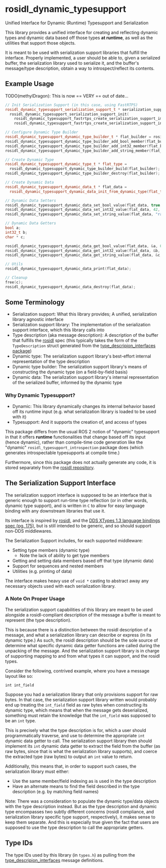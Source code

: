 # rosidl_dynamic_typesupport
Unified Interface for Dynamic (Runtime) Typesupport and Serialization

This library provides a unified interface for creating and reflecting dynamic types and dynamic data based off those types **at runtime**, as well as the utilities that support those objects.

It is meant to be used with serialization support libraries that fulfill the interface.
Properly implemented, a user should be able to, given a serialized buffer, the serialization library used to serialize it, and the buffer's message/type description, obtain a way to introspect/reflect its contents.

## Example Usage

TODO(methylDragon): This is now == VERY == out of date...

```cpp
// Init Serialization Support (in this case, using FastRTPS)
rosidl_dynamic_typesupport_serialization_support_t * serialization_support =
  rosidl_dynamic_typesupport_serialization_support_init(
    rosidl_dynamic_typesupport_fastrtps_create_serialization_support_impl(),
    rosidl_dynamic_typesupport_fastrtps_create_serialization_support_interface());

// Configure Dynamic Type Builder
rosidl_dynamic_typesupport_dynamic_type_builder_t * flat_builder = rosidl_dynamic_typesupport_dynamic_type_builder_init(serialization_support, "flat");
rosidl_dynamic_typesupport_dynamic_type_builder_add_bool_member(flat_builder, 0, "bool_field");
rosidl_dynamic_typesupport_dynamic_type_builder_add_int32_member(flat_builder, 1, "int32_field");
rosidl_dynamic_typesupport_dynamic_type_builder_add_string_member(flat_builder, 2, "string_field");

// Create Dynamic Type
rosidl_dynamic_typesupport_dynamic_type_t * flat_type =
  rosidl_dynamic_typesupport_dynamic_type_builder_build(flat_builder);
rosidl_dynamic_typesupport_dynamic_type_builder_destroy(flat_builder);

// Create Dynamic Data
rosidl_dynamic_typesupport_dynamic_data_t * flat_data =
  rosidl_dynamic_typesupport_dynamic_data_init_from_dynamic_type(flat_type);

// Dynamic Data Setters
rosidl_dynamic_typesupport_dynamic_data_set_bool_value(flat_data, true, 0);
rosidl_dynamic_typesupport_dynamic_data_set_int32_value(flat_data, 42, 1);
rosidl_dynamic_typesupport_dynamic_data_set_string_value(flat_data, "rar", 2);

// Dynamic Data Getters
bool a;
int32_t b;
char * c;

rosidl_dynamic_typesupport_dynamic_data_get_bool_value(flat_data, &a, 0);  // true
rosidl_dynamic_typesupport_dynamic_data_get_int32_value(flat_data, &b, 1);  // 42
rosidl_dynamic_typesupport_dynamic_data_get_string_value(flat_data, &c, 2);  // "rar"

// Utils
rosidl_dynamic_typesupport_dynamic_data_print(flat_data);

// Cleanup
free(c);
rosidl_dynamic_typesupport_dynamic_data_destroy(flat_data);

```

## Some Terminology

- Serialization support: What this library provides; A unified, serialization library agnostic interface
- Serialization support library: The implementation of the serialization support interface, which this library calls into
- Type description (aka message description): A description of the buffer that fulfills the [rosidl](https://design.ros2.org/articles/idl_interface_definition.html) spec (this typically takes the form of the `TypeDescription` struct generated from the [type_descripion_interfaces package](https://github.com/ros2/rcl_interfaces/tree/rolling/type_description_interfaces/msg))
- Dynamic type: The serialization support library's best-effort internal representation of the type description
- Dynamic type builder: The serialization support library's means of constructing the dynamic type (on a field-by-field basis)
- Dynamic data: The serialization support library's internal representation of the serialized buffer, informed by the dynamic type

### Why **Dynamic** Typesupport?

- Dynamic: This library dynamically changes its internal behavior based off its runtime input (e.g. what serialization library is loaded to be used with it)
- Typesupport: And it supports the creation of, and access of types

This package differs from the usual ROS 2 notion of "dynamic" typesupport in that it offers **runtime** functionalities that change based off its input (hence dynamic), rather than compile-time code generation like the "dynamic" `rosidl_typesupport_introspection` package does (which generates introspectable typesupports at compile time.)

Furthermore, since this package does not actually generate any code, it is stored separately from the [rosidl repository](https://github.com/ros2/rosidl).

## The Serialization Support Interface

The serialization support interface is supposed to be an interface that is generic enough to support run-time type reflection (or in other words, dynamic type support), and is written in `C` to allow for easy language binding with any downstream libraries that use it.

Its interface is inspired by [rosidl](https://design.ros2.org/articles/idl_interface_definition.html), and the [DDS XTypes 1.3 language bindings spec (pg. 175)](https://www.omg.org/spec/DDS-XTypes/1.3/PDF), but is still intended to be generic, and so should support non-DDS middlewares.

The Serialization Support includes, for each supported middleware:

- Setting type members (dynamic type)
  - Note the lack of ability to get type members
- Getting and setting data members based off that type (dynamic data)
- Support for sequences and nested members
- Utilities (e.g. printing of data)

The interface makes heavy use of `void *` casting to abstract away any necessary objects used with each serialization library.

### A Note On Proper Usage

The serialization support capabilities of this library are meant to be used alongside a rosidl-compliant description of the message a buffer is meant to represent (the type description).

This is because there is a distinction between the rosidl description of a message, and what a serialization library can describe or express (in its dynamic type.)
As such, the rosidl description should be the sole source of determine what specific dynamic data getter functions are called during the unpacking of the message.
And the serialization support library is in charge of supporting mapping to and from what types it can support, and the rosidl types.

Consider the following, contrived example, where you have a message layout like so:

```
int int_field
```

Suppose you had a serialization library that only provisions support for raw bytes.
In that case, the serialization support library written would probably end up treating the `int_field` field as raw bytes when constructing its dynamic type, which means that when the message gets deserialized, something must retain the knowledge that the `int_field` was supposed to be an `int` type.

This is precisely what the type description is for, which a user should programmatically traverse, and use to determine the appropriate `int` dynamic data getter to call.
The serialization support library then should implement its `int` dynamic data getter to extract the field from the buffer (as raw bytes, since that is what the serialization library supports), and coerce the extracted type (raw bytes) to output an `int` value to return.

Additionally, this means that, in order to support such cases, the serialization library must either:

- Use the same member/field indexing as is used in the type description
- Have an alternate means to find the field described in the type description (e.g. by matching field names)

Note: There was a consideration to populate the dynamic type/data objects with the type description instead.
But as the type description and dynamic type encompasses two subtly different concerns (rosidl compliance, and serialization library specific type support, respectively), it makes sense to keep them separate.
And this is especially true given the fact that users are supposed to use the type description to call the appropriate getters.

## Type IDs

The type IDs used by this library (in `types.h`) as pulling from the [type_descripion_interfaces](https://github.com/ros2/rcl_interfaces/tree/rolling/type_description_interfaces/msg) message definitions.
